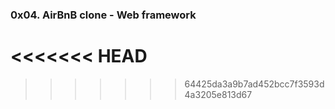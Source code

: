 ### 0x04. AirBnB clone - Web framework
<<<<<<< HEAD
=======

>>>>>>> 64425da3a9b7ad452bcc7f3593d4a3205e813d67
